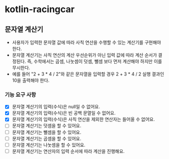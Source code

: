 # kotlin-racingcar

## 문자열 계산기
* 사용자가 입력한 문자열 값에 따라 사칙 연산을 수행할 수 있는 계산기를 구현해야 한다.
* 문자열 계산기는 사칙 연산의 계산 우선순위가 아닌 입력 값에 따라 계산 순서가 결정된다. 즉, 수학에서는 곱셈, 나눗셈이 덧셈, 뺄셈 보다 먼저 계산해야 하지만 이를 무시한다.
* 예를 들어 "2 + 3 * 4 / 2"와 같은 문자열을 입력할 경우 2 + 3 * 4 / 2 실행 결과인 10을 출력해야 한다.

### 기능 요구 사항
- [x] 문자열 계산기의 입력(수식)은 null일 수 없어요.
- [x] 문자열 계산기의 입력(수식)은 빈 공백 문열일 수 없어요.
- [x] 문자열 계산기의 입력(수식)은 사칙 연산을 제외한 연산자는 들어올 수 없어요.
- [ ] 문자열 계산기는 덧셈을 할 수 있어요.
- [ ] 문자열 계산기는 뺄셈을 할 수 있어요.
- [ ] 문자열 계산기는 곱셈을 할 수 있어요.
- [ ] 문자열 계산기는 나눗셈을 할 수 있어요.
- [ ] 문자열 계산기는 연산자의 입력 순서에 따라 계산을 진행해요.